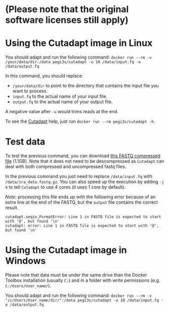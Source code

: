 # (Please note that the original software licenses still apply)

# Using the Cutadapt image in Linux
You should adapt and run the following command: `docker run --rm -v /your/data/dir:/data pegi3s/cutadapt -u 10 /data/input.fq -o /data/output.fq`

In this command, you should replace:
- `/your/data/dir` to point to the directory that contains the input file you want to process.
- `input.fq` to the actual name of your input file.
- `output.fq` to the actual name of your output file.

A negative value after `-u` would trims reads at the end.

To see the [Cutadapt](http://cutadapt.readthedocs.io/) help, just run `docker run --rm pegi3s/cutadapt -h`.

# Test data
To test the previous command, you can download [this FASTQ compressed file](https://trace.ncbi.nlm.nih.gov/Traces/sra/sra.cgi?cmd=dload&run_list=SRR1654650&format=fastq) (1.1GB). Note that it does not need to be descompressed as `Cutadapt` can deal with both compressed and uncompressed fastq files. 

In the previous command you just need to replace `/data/input.fq` with `/data/sra_data.fastq.gz`. You can also speed up the execution by adding `-j 4` to tell `Cutadapt` to use 4 cores (it uses 1 core by default).

*Note*: processing this file ends up with the following error because of an extra line at the end of the FASTQ, but the `output` file contains the correct result.

```
cutadapt.seqio.FormatError: Line 1 in FASTQ file is expected to start with '@', but found '\n'
cutadapt: error: Line 1 in FASTQ file is expected to start with '@', but found '\n'
```

# Using the Cutadapt image in Windows

Please note that data must be under the same drive than the Docker Toolbox installation (usually `C:`) and in a folder with write permissions (e.g. `C:/Users/User_name/`).

You should adapt and run the following command: `docker run --rm -v "/c/Users/User_name/dir/":/data pegi3s/cutadapt -u 10 /data/input.fq -o /data/output.fq`
